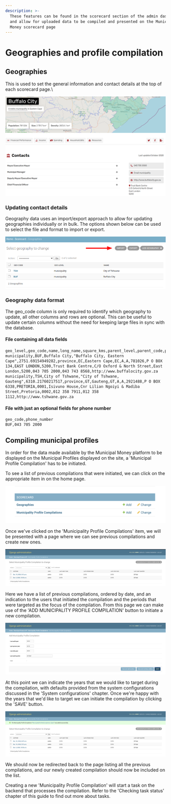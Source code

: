 ```yaml
---
description: >-
  These features can be found in the scorecard section of the admin dashboard
  and allow for uploaded data to be compiled and presented on the Municipal
  Money scorecard page
---
```


# Geographies and profile compilation

## Geographies <a href="#compiling-municipal-profiles" id="compiling-municipal-profiles"></a>

This is used to set the general information and contact details at the top of each scorecard page.\


![](<../.gitbook/assets/image (24).png>)

### Updating contact details

Geography data uses an import/export approach to allow for updating geographies individually or in bulk.  The options shown below can be used to select the file and format to import or export.

![](<../.gitbook/assets/image (20).png>)

### Geography data format

The geo\_code column is only required to identify which geography to update, all other columns and rows are optional. This can be useful to update certain columns without the need for keeping large files in sync with the database.

#### File containing all data fields

```
geo_level,geo_code,name,long_name,square_kms,parent_level,parent_code,province_name,province_code,category,miif_category,population,postal_address_1,postal_address_2,postal_address_3,street_address_1,street_address_2,street_address_3,street_address_4,phone_number,fax_number,url
municipality,BUF,Buffalo City,"Buffalo City, Eastern Cape",2751.69154949282,province,EC,Eastern Cape,EC,A,A,781026,P O BOX 134,EAST LONDON,5200,Trust Bank Centre,C/O Oxford & North Street,East London,5200,043 705 2000,043 743 8568,http://www.buffalocity.gov.za
municipality,TSH,City of Tshwane,"City of Tshwane, Gauteng",6310.21760217517,province,GT,Gauteng,GT,A,A,2921488,P O BOX 6338,PRETORIA,0001,Isivuno House,Cnr Lilian Ngoiyi & Madiba Street,Pretoria,0002,012 358 7911,012 358 1112,http://www.tshwane.gov.za
```

#### File with just an optional fields for phone number

```
geo_code,phone_number
BUF,043 705 2000
```

## Compiling municipal profiles <a href="#compiling-municipal-profiles" id="compiling-municipal-profiles"></a>

In order for the data made available by the Municipal Money platform to be displayed on the Municipal Profiles displayed on the site, a 'Municipal Profile Compilation' has to be initiated.

To see a list of previous compilations that were initiated, we can click on the appropriate item in on the home page.

![](<../.gitbook/assets/Screenshot 2021-02-22 at 05.58.44.png>)

Once we've clicked on the 'Municipality Profile Compilations' item, we will be presented with a page where we can see previous compilations and create new ones.

![](<../.gitbook/assets/Screenshot 2020-12-22 at 07.56.26.png>)

Here we have a list of previous compilations, ordered by date, and an indication to the users that initiated the compilation and the periods that were targeted as the focus of the compilation. From this page we can make use of the 'ADD MUNICIPALITY PROFILE COMPILATION' button to initiate a new compilation.

![](<../.gitbook/assets/Screenshot 2020-12-22 at 08.00.50.png>)

At this point we can indicate the years that we would like to target during the compilation, with defaults provided from the system configurations discussed in the 'System configurations' chapter. Once we're happy with the years that we'd like to target we can initiate the compilation by clicking the 'SAVE' button.

![](<../.gitbook/assets/Screenshot 2020-12-22 at 08.07.23.png>)

We should now be redirected back to the page listing all the previous compilations, and our newly created compilation should now be included on the list.

Creating a new 'Municipality Profile Compilation' will start a task on the backend that processes the compilation. Refer to the 'Checking task status' chapter of this guide to find out more about tasks.

##
